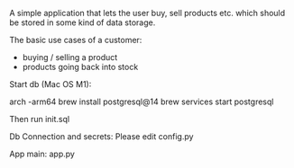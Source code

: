 A simple application that lets the user buy, sell products etc. which should be stored in some kind of data storage.

The basic use cases of a customer:
- buying / selling a product
- products going back into stock

Start db (Mac OS M1):

arch -arm64 brew install postgresql@14
brew services start postgresql

Then run init.sql

Db Connection and secrets:
Please edit config.py

App main:
app.py

